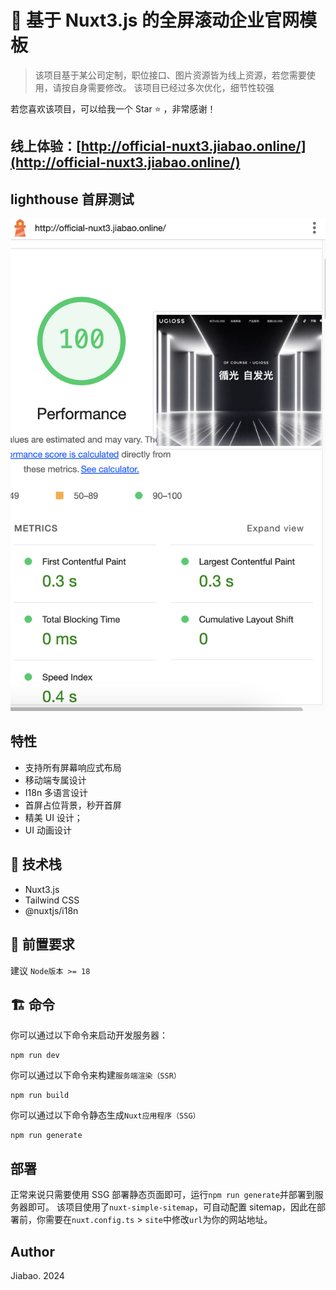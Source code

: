 # 🚀 基于 Nuxt3.js 的全屏滚动企业官网模板

> 该项目基于某公司定制，职位接口、图片资源皆为线上资源，若您需要使用，请按自身需要修改。
> 该项目已经过多次优化，细节性较强

若您喜欢该项目，可以给我一个 Star ⭐️ ，非常感谢！

## 线上体验：[http://official-nuxt3.jiabao.online/](http://official-nuxt3.jiabao.online/)

## lighthouse 首屏测试

![测试结果](image.png)

## 特性

- 支持所有屏幕响应式布局
- 移动端专属设计
- I18n 多语言设计
- 首屏占位背景，秒开首屏
- 精美 UI 设计；
- UI 动画设计

## 🧰 技术栈

- Nuxt3.js
- Tailwind CSS
- @nuxtjs/i18n

## 🎯 前置要求

建议 `Node版本 >= 18`

## 🏗️ 命令

你可以通过以下命令来启动开发服务器：

```
npm run dev
```

你可以通过以下命令来构建`服务端渲染（SSR）`

```
npm run build
```

你可以通过以下命令静态生成`Nuxt应用程序（SSG）`

```
npm run generate
```

## 部署

正常来说只需要使用 SSG 部署静态页面即可，运行`npm run generate`并部署到服务器即可。
该项目使用了`nuxt-simple-sitemap`，可自动配置 sitemap，因此在部署前，你需要在`nuxt.config.ts` > `site`中修改`url`为你的网站地址。

## Author

Jiabao. 2024
